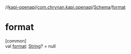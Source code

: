 //[kapi-openapi](../../../index.md)/[com.chrynan.kapi.openapi](../index.md)/[Schema](index.md)/[format](format.md)

# format

[common]\
val [format](format.md): [String](https://kotlinlang.org/api/latest/jvm/stdlib/kotlin/-string/index.html)? = null
